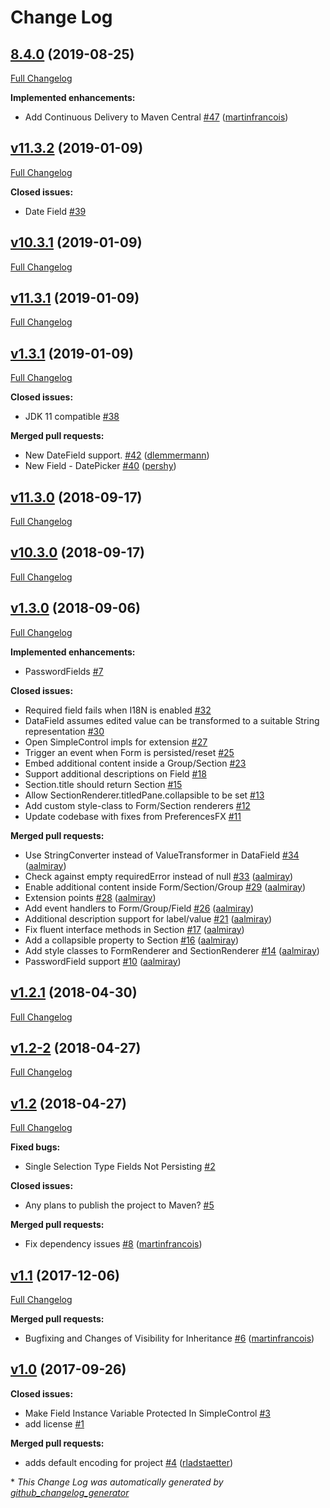 # Change Log

## [8.4.0](https://github.com/dlsc-software-consulting-gmbh/formsfx/tree/8.4.0) (2019-08-25)
[Full Changelog](https://github.com/dlsc-software-consulting-gmbh/formsfx/compare/v11.3.2...8.4.0)

**Implemented enhancements:**

- Add Continuous Delivery to Maven Central [\#47](https://github.com/dlsc-software-consulting-gmbh/formsfx/pull/47) ([martinfrancois](https://github.com/martinfrancois))

## [v11.3.2](https://github.com/dlsc-software-consulting-gmbh/formsfx/tree/v11.3.2) (2019-01-09)
[Full Changelog](https://github.com/dlsc-software-consulting-gmbh/formsfx/compare/v10.3.1...v11.3.2)

**Closed issues:**

- Date Field [\#39](https://github.com/dlsc-software-consulting-gmbh/formsfx/issues/39)

## [v10.3.1](https://github.com/dlsc-software-consulting-gmbh/formsfx/tree/v10.3.1) (2019-01-09)
[Full Changelog](https://github.com/dlsc-software-consulting-gmbh/formsfx/compare/v11.3.1...v10.3.1)

## [v11.3.1](https://github.com/dlsc-software-consulting-gmbh/formsfx/tree/v11.3.1) (2019-01-09)
[Full Changelog](https://github.com/dlsc-software-consulting-gmbh/formsfx/compare/v1.3.1...v11.3.1)

## [v1.3.1](https://github.com/dlsc-software-consulting-gmbh/formsfx/tree/v1.3.1) (2019-01-09)
[Full Changelog](https://github.com/dlsc-software-consulting-gmbh/formsfx/compare/v11.3.0...v1.3.1)

**Closed issues:**

- JDK 11 compatible [\#38](https://github.com/dlsc-software-consulting-gmbh/formsfx/issues/38)

**Merged pull requests:**

- New DateField support. [\#42](https://github.com/dlsc-software-consulting-gmbh/formsfx/pull/42) ([dlemmermann](https://github.com/dlemmermann))
- New Field - DatePicker [\#40](https://github.com/dlsc-software-consulting-gmbh/formsfx/pull/40) ([pershy](https://github.com/pershy))

## [v11.3.0](https://github.com/dlsc-software-consulting-gmbh/formsfx/tree/v11.3.0) (2018-09-17)
[Full Changelog](https://github.com/dlsc-software-consulting-gmbh/formsfx/compare/v10.3.0...v11.3.0)

## [v10.3.0](https://github.com/dlsc-software-consulting-gmbh/formsfx/tree/v10.3.0) (2018-09-17)
[Full Changelog](https://github.com/dlsc-software-consulting-gmbh/formsfx/compare/v1.3.0...v10.3.0)

## [v1.3.0](https://github.com/dlsc-software-consulting-gmbh/formsfx/tree/v1.3.0) (2018-09-06)
[Full Changelog](https://github.com/dlsc-software-consulting-gmbh/formsfx/compare/v1.2.1...v1.3.0)

**Implemented enhancements:**

- PasswordFields [\#7](https://github.com/dlsc-software-consulting-gmbh/formsfx/issues/7)

**Closed issues:**

- Required field fails when I18N is enabled [\#32](https://github.com/dlsc-software-consulting-gmbh/formsfx/issues/32)
- DataField assumes edited value can be transformed to a suitable String representation [\#30](https://github.com/dlsc-software-consulting-gmbh/formsfx/issues/30)
- Open SimpleControl impls for extension [\#27](https://github.com/dlsc-software-consulting-gmbh/formsfx/issues/27)
- Trigger an event when Form is persisted/reset [\#25](https://github.com/dlsc-software-consulting-gmbh/formsfx/issues/25)
- Embed additional content inside a Group/Section [\#23](https://github.com/dlsc-software-consulting-gmbh/formsfx/issues/23)
- Support additional descriptions on Field [\#18](https://github.com/dlsc-software-consulting-gmbh/formsfx/issues/18)
- Section.title should return Section [\#15](https://github.com/dlsc-software-consulting-gmbh/formsfx/issues/15)
- Allow SectionRenderer.titledPane.collapsible to be set [\#13](https://github.com/dlsc-software-consulting-gmbh/formsfx/issues/13)
- Add custom style-class to Form/Section renderers [\#12](https://github.com/dlsc-software-consulting-gmbh/formsfx/issues/12)
- Update codebase with fixes from PreferencesFX [\#11](https://github.com/dlsc-software-consulting-gmbh/formsfx/issues/11)

**Merged pull requests:**

- Use StringConverter instead of ValueTransformer in DataField [\#34](https://github.com/dlsc-software-consulting-gmbh/formsfx/pull/34) ([aalmiray](https://github.com/aalmiray))
- Check against empty requiredError instead of null [\#33](https://github.com/dlsc-software-consulting-gmbh/formsfx/pull/33) ([aalmiray](https://github.com/aalmiray))
- Enable additional content inside Form/Section/Group [\#29](https://github.com/dlsc-software-consulting-gmbh/formsfx/pull/29) ([aalmiray](https://github.com/aalmiray))
- Extension points [\#28](https://github.com/dlsc-software-consulting-gmbh/formsfx/pull/28) ([aalmiray](https://github.com/aalmiray))
- Add event handlers to Form/Group/Field [\#26](https://github.com/dlsc-software-consulting-gmbh/formsfx/pull/26) ([aalmiray](https://github.com/aalmiray))
- Additional description support for label/value [\#21](https://github.com/dlsc-software-consulting-gmbh/formsfx/pull/21) ([aalmiray](https://github.com/aalmiray))
- Fix fluent interface methods in Section [\#17](https://github.com/dlsc-software-consulting-gmbh/formsfx/pull/17) ([aalmiray](https://github.com/aalmiray))
- Add a collapsible property to Section [\#16](https://github.com/dlsc-software-consulting-gmbh/formsfx/pull/16) ([aalmiray](https://github.com/aalmiray))
- Add style classes to FormRenderer and SectionRenderer [\#14](https://github.com/dlsc-software-consulting-gmbh/formsfx/pull/14) ([aalmiray](https://github.com/aalmiray))
- PasswordField support [\#10](https://github.com/dlsc-software-consulting-gmbh/formsfx/pull/10) ([aalmiray](https://github.com/aalmiray))

## [v1.2.1](https://github.com/dlsc-software-consulting-gmbh/formsfx/tree/v1.2.1) (2018-04-30)
[Full Changelog](https://github.com/dlsc-software-consulting-gmbh/formsfx/compare/v1.2-2...v1.2.1)

## [v1.2-2](https://github.com/dlsc-software-consulting-gmbh/formsfx/tree/v1.2-2) (2018-04-27)
[Full Changelog](https://github.com/dlsc-software-consulting-gmbh/formsfx/compare/v1.2...v1.2-2)

## [v1.2](https://github.com/dlsc-software-consulting-gmbh/formsfx/tree/v1.2) (2018-04-27)
[Full Changelog](https://github.com/dlsc-software-consulting-gmbh/formsfx/compare/v1.1...v1.2)

**Fixed bugs:**

- Single Selection Type Fields Not Persisting [\#2](https://github.com/dlsc-software-consulting-gmbh/formsfx/issues/2)

**Closed issues:**

- Any plans to publish the project to Maven? [\#5](https://github.com/dlsc-software-consulting-gmbh/formsfx/issues/5)

**Merged pull requests:**

- Fix dependency issues [\#8](https://github.com/dlsc-software-consulting-gmbh/formsfx/pull/8) ([martinfrancois](https://github.com/martinfrancois))

## [v1.1](https://github.com/dlsc-software-consulting-gmbh/formsfx/tree/v1.1) (2017-12-06)
[Full Changelog](https://github.com/dlsc-software-consulting-gmbh/formsfx/compare/v1.0...v1.1)

**Merged pull requests:**

- Bugfixing and Changes of Visibility for Inheritance [\#6](https://github.com/dlsc-software-consulting-gmbh/formsfx/pull/6) ([martinfrancois](https://github.com/martinfrancois))

## [v1.0](https://github.com/dlsc-software-consulting-gmbh/formsfx/tree/v1.0) (2017-09-26)
**Closed issues:**

- Make Field Instance Variable Protected In SimpleControl [\#3](https://github.com/dlsc-software-consulting-gmbh/formsfx/issues/3)
- add license [\#1](https://github.com/dlsc-software-consulting-gmbh/formsfx/issues/1)

**Merged pull requests:**

- adds default encoding for project [\#4](https://github.com/dlsc-software-consulting-gmbh/formsfx/pull/4) ([rladstaetter](https://github.com/rladstaetter))



\* *This Change Log was automatically generated by [github_changelog_generator](https://github.com/skywinder/Github-Changelog-Generator)*